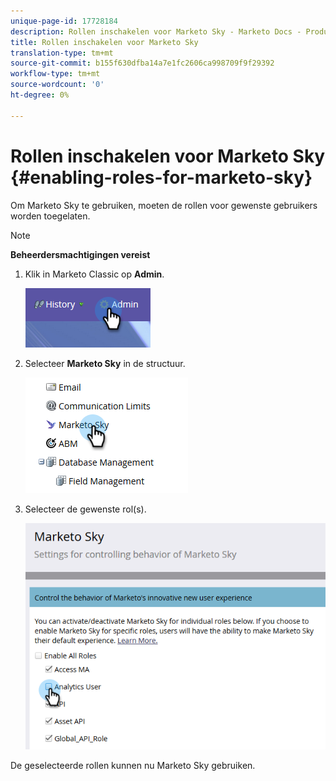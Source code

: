 ```yaml
---
unique-page-id: 17728184
description: Rollen inschakelen voor Marketo Sky - Marketo Docs - Productdocumentatie
title: Rollen inschakelen voor Marketo Sky
translation-type: tm+mt
source-git-commit: b155f630dfba14a7e1fc2606ca998709f9f29392
workflow-type: tm+mt
source-wordcount: '0'
ht-degree: 0%

---
```



# Rollen inschakelen voor Marketo Sky {#enabling-roles-for-marketo-sky}

Om Marketo Sky te gebruiken, moeten de rollen voor gewenste gebruikers worden toegelaten.

>[!NOTE]
>
>**Beheerdersmachtigingen vereist**

1. Klik in Marketo Classic op **Admin**.

   ![](assets/enabling-roles-for-marketo-sky-1.png)

1. Selecteer **Marketo Sky** in de structuur.

   ![](assets/enabling-roles-for-marketo-sky-2.png)

1. Selecteer de gewenste rol(s).

   ![](assets/enabling-roles-for-marketo-sky-3.png)

De geselecteerde rollen kunnen nu Marketo Sky gebruiken.
